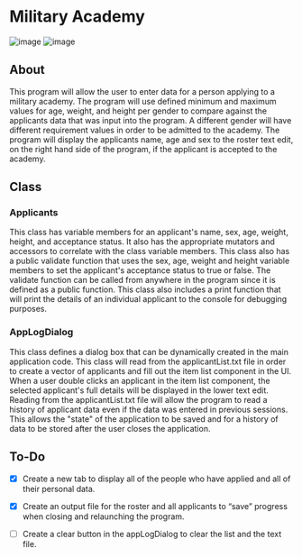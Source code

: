 # Military Academy
![image](https://github.com/JusDooEt/MilitaryAcademy/assets/152052216/45e73607-3ba5-4d9d-96fa-7a16109e6e29)
![image](https://github.com/JusDooEt/MilitaryAcademy/assets/152052216/9400f2cb-2ad1-4ad3-8b0b-9c026de9e722)


## About
This program will allow the user to enter data for a person applying to a military academy. The program will use defined minimum and maximum values for age, weight, and height per gender to compare against the applicants data that was input into the program. A different gender will have different requirement values in order to be admitted to the academy. The program will display the applicants name, age and sex to the roster text edit, on the right hand side of the program, if the applicant is accepted to the academy.

## Class
### Applicants
This class has variable members for an applicant's name, sex, age, weight, height, and acceptance status. It also has the appropriate mutators and accessors to correlate with the class variable members. This class also has a public validate function that uses the sex, age, weight and height variable members to set the applicant's acceptance status to true or false. The validate function can be called from anywhere in the program since it is defined as a public function. This class also includes a print function that will print the details of an individual applicant to the console for debugging purposes. 

### AppLogDialog
This class defines a dialog box that can be dynamically created in the main application code. This class will read from the applicantList.txt file in order to create a vector of applicants and fill out the item list component in the UI. When a user double clicks an applicant in the item list component, the selected applicant's full details will be displayed in the lower text edit. Reading from the applicantList.txt file will allow the program to read a history of applicant data even if the data was entered in previous sessions. This allows the "state" of the application to be saved and for a history of data to be stored after the user closes the application.

## To-Do
- [x] Create a new tab to display all of the people who have applied and all of their personal data.
- [x] Create an output file for the roster and all applicants to “save” progress when closing and relaunching the program.
- [ ] Create a clear button in the appLogDialog to clear the list and the text file.

